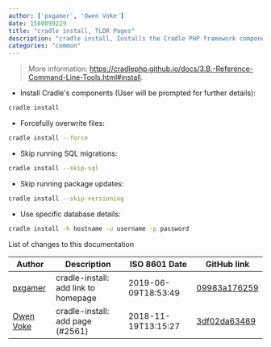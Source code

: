 ```yaml
---
author: ['pxgamer', 'Owen Voke']
date: 1560099229
title: "cradle install, TLDR Pages"
description: "cradle install, Installs the Cradle PHP framework components."
categories: "common"
---
```

> More information: <https://cradlephp.github.io/docs/3.B.-Reference-Command-Line-Tools.html#install>.

- Install Cradle's components (User will be prompted for further details):

```bash
cradle install
```

- Forcefully overwrite files:

```bash
cradle install --force
```

- Skip running SQL migrations:

```bash
cradle install --skip-sql
```

- Skip running package updates:

```bash
cradle install --skip-versioning
```

- Use specific database details:

```bash
cradle install -h hostname -u username -p password
```
List of changes to this documentation


Author | Description | ISO 8601 Date | GitHub link
------|-----|-----|-----
[pxgamer](mailto:owzie123@gmail.com) | cradle-install: add link to homepage | 2019-06-09T18:53:49 | [09983a176259](https://github.com/tldr-pages/tldr/commit/09983a17625930ac0225d3feb75918d5173665ac)
[Owen Voke](mailto:owzie123@gmail.com) | cradle-install: add page (#2561) | 2018-11-19T13:15:27 | [3df02da63489](https://github.com/tldr-pages/tldr/commit/3df02da63489b25c3d741a3cc5d41fac025a145f)

